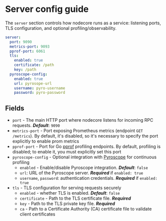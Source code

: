 # Server config guide

The `server` section controls how nodecore runs as a service: listening ports, TLS configuration, and optional profiling/observability.

```yaml
server:
  port: 9090
  metrics-port: 9093
  pprof-port: 6061
  tls:
    enabled: true
    certificate: /path
    key: /path
  pyroscope-config:
    enabled: true
    url: pyrosope-url
    username: pyro-username
    password: pyro-password
```

## Fields

* `port` - The main HTTP port where nodecore listens for incoming RPC requests. **_Default_**: `9090`
* `metrics-port` - Port exposing Prometheus metrics (endpoint `GET /metrics`). By default, it's disabled, so it's necessary to specify the port explicitly to enable prom metrics
* `pprof-port` - Port for Go [pprof](https://github.com/google/pprof) profiling endpoints. By default, profiling is disabled; to enable it, you must explicitly set this port
* `pyroscope-config` - Optional integration with [Pyroscope](https://pyroscope.io/) for continuous profiling
  * `enabled` - Enable/disable Pyroscope integration. **_Default_**: `false`
  * `url`: URL of the Pyroscope server. **_Required_** if `enabled: true`
  * `username`, `password`: authentication credentials. **_Required_** if `enabled: true`
* `tls` - TLS configuration for serving requests securely
  * `enabled` - whether TLS is enabled. **_Default_**: `false`
  * `certificate` - Path to the TLS certificate file. **_Required_**
  * `key` - Path to the TLS private key file. **_Required_**
  * `ca` - Path to a Certificate Authority (CA) certificate file to validate client certificates
